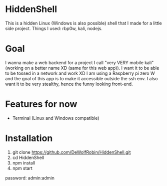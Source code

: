 # HiddenShell
This is a hidden Linux (Windows is also possible) shell that I made for a little side project. Things I used: rbp0w, kali, nodejs.

# Goal
I wanna make a web backend for a project I call "very VERY mobile kali" (working on a better name XD (same for this web app)).
I want it to be able to be tossed in a network and work XD
I am using a Raspberry pi zero W and the goal of this app is to make it accessible outside the ssh env.
I also want it to be very stealthy, hence the funny looking front-end.

# Features for now
 - Terminal (Linux and Windows compatible)

# Installation
 1. git clone https://github.com/DeWolfRobin/HiddenShell.git
 1. cd HiddenShell
 1. npm install
 1. npm start

 password: admin:admin
